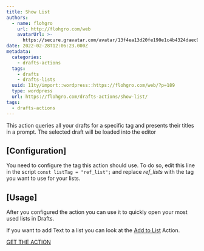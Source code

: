 ```yaml
---
title: Show List
authors:
  - name: flohgro
    url: http://flohgro.com/web
    avatarUrl: >-
      https://secure.gravatar.com/avatar/13f4ea13d20fe190e1c4b4324daec918?s=96&d=mm&r=g
date: 2022-02-28T12:06:23.000Z
metadata:
  categories:
    - drafts-actions
  tags:
    - drafts
    - drafts-lists
  uuid: 11ty/import::wordpress::https://flohgro.com/web/?p=189
  type: wordpress
  url: https://flohgro.com/drafts-actions/show-list/
tags:
  - drafts-actions
---
```

This action queries all your drafts for a specific tag and presents their titles in a prompt. The selected draft will be loaded into the editor

## \[Configuration\]

You need to configure the tag this action should use. To do so, edit this line in the script `const listTag = "ref_list";` and replace _ref\_lists_ with the tag you want to use for your lists.

## \[Usage\]

After you configured the action you can use it to quickly open your most used lists in Drafts.

If you want to add Text to a list you can look at the [Add to List](https://flohgro.com/web/drafts-actions/add-to-list/) Action.

[GET THE ACTION](https://directory.getdrafts.com/a/1Uv)